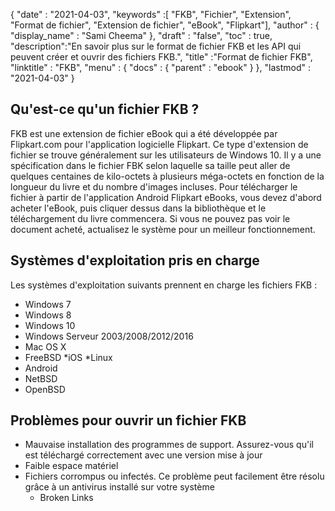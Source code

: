 {
  "date" : "2021-04-03",
  "keywords" :[ "FKB", "Fichier", "Extension", "Format de fichier", "Extension de fichier", "eBook", "Flipkart"],
  "author" : {
    "display_name" : "Sami Cheema"
},
  "draft" : "false",
  "toc" : true,
  "description":"En savoir plus sur le format de fichier FKB et les API qui peuvent créer et ouvrir des fichiers FKB.",
  "title" :"Format de fichier FKB",
  "linktitle" : "FKB",
  "menu" : {
    "docs" : {
      "parent" : "ebook"
}
},
  "lastmod" : "2021-04-03"
}

## Qu'est-ce qu'un fichier FKB ? ##

FKB est une extension de fichier eBook qui a été développée par Flipkart.com pour l'application logicielle Flipkart. Ce type d'extension de fichier se trouve généralement sur les utilisateurs de Windows 10. Il y a une spécification dans le fichier FBK selon laquelle sa taille peut aller de quelques centaines de kilo-octets à plusieurs méga-octets en fonction de la longueur du livre et du nombre d'images incluses. Pour télécharger le fichier à partir de l'application Android Flipkart eBooks, vous devez d'abord acheter l'eBook, puis cliquer dessus dans la bibliothèque et le téléchargement du livre commencera. Si vous ne pouvez pas voir le document acheté, actualisez le système pour un meilleur fonctionnement.

## Systèmes d'exploitation pris en charge ##

Les systèmes d'exploitation suivants prennent en charge les fichiers FKB :

* Windows 7
* Windows 8
* Windows 10
* Windows Serveur 2003/2008/2012/2016
* Mac OS X
* FreeBSD
*iOS
*Linux
* Android
* NetBSD
* OpenBSD

## Problèmes pour ouvrir un fichier FKB ##

* Mauvaise installation des programmes de support. Assurez-vous qu'il est téléchargé correctement avec une version mise à jour
* Faible espace matériel
* Fichiers corrompus ou infectés. Ce problème peut facilement être résolu grâce à un antivirus installé sur votre système
  *	 Broken Links
